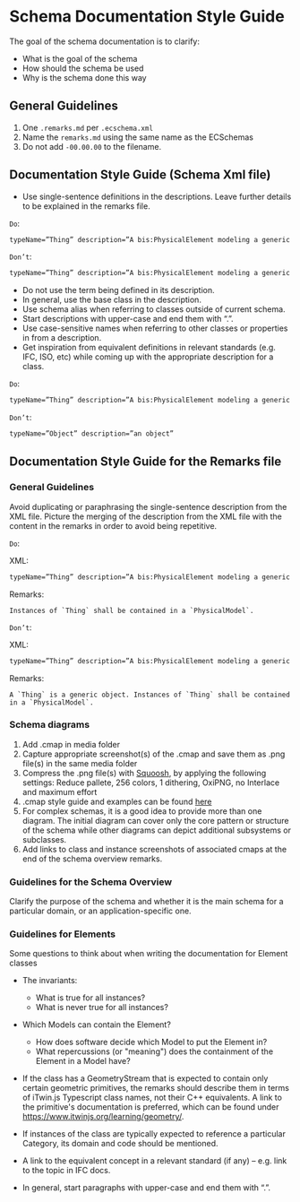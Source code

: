 # Schema Documentation Style Guide

The goal of the schema documentation is to clarify:

- What is the goal of the schema
- How should the schema be used
- Why is the schema done this way

## General Guidelines

1. One `.remarks.md` per `.ecschema.xml`
1. Name the `remarks.md` using the same name as the ECSchemas
1. Do not add `-00.00.00` to the filename.

## **Documentation Style Guide (Schema Xml file)**

* Use single-sentence definitions in the descriptions. Leave further details to be explained in the remarks file.

`Do`: 
```xml 
typeName=”Thing” description=”A bis:PhysicalElement modeling a generic object.”.
```
`Don’t`: 
```xml
typeName=”Thing” description=”A bis:PhysicalElement modeling a generic object. Its Category is expected to be… Its GeometryStream can contain multiple Paths representing the edges of the mesh…” 
```
* Do not use the term being defined in its description.
* In general, use the base class in the description.
* Use schema alias when referring to classes outside of current schema.
* Start descriptions with upper-case and end them with “.”.
* Use case-sensitive names when referring to other classes or properties in from a description.
* Get inspiration from equivalent definitions in relevant standards (e.g. IFC, ISO, etc) while coming up with the appropriate description for a class.

`Do`: 
```xml
typeName=”Thing” description=”A bis:PhysicalElement modeling a generic object.”
```
`Don’t`:
```xml
typeName=”Object” description=”an object”
```

## **Documentation Style Guide for the Remarks file**

### General Guidelines

Avoid duplicating or paraphrasing the single-sentence description from the XML file. Picture the merging of the description from the XML file with the content in the remarks in order to avoid being repetitive. 

`Do`:

XML: 
```xml
typeName=”Thing” description=”A bis:PhysicalElement modeling a generic object.”
```
Remarks: 
```
Instances of `Thing` shall be contained in a `PhysicalModel`.
```

`Don’t`: 

XML: 
```xml
typeName=”Thing” description=”A bis:PhysicalElement modeling a generic object.”
```
Remarks: 
```
A `Thing` is a generic object. Instances of `Thing` shall be contained in a `PhysicalModel`.
```

### Schema diagrams

1. Add .cmap in media folder
1. Capture appropriate screenshot(s) of the .cmap and save them as .png file(s) in the same media folder
1. Compress the .png file(s) with [Squoosh](https://squoosh.app/), by applying the following settings: Reduce pallete, 256 colors, 1 dithering, OxiPNG, no Interlace and maximum effort
1. .cmap style guide and examples can be found [here](schema-cmap-style-guide.md)
1. For complex schemas, it is a good idea to provide more than one diagram. The initial diagram can cover only the core pattern or structure of the schema while other diagrams can depict additional subsystems or subclasses.
1. Add links to class and instance screenshots of associated cmaps at the end of the schema overview remarks.

### Guidelines for the Schema Overview

Clarify the purpose of the schema and whether it is the main schema for a particular domain, or an application-specific one.

### Guidelines for Elements

Some questions to think about when writing the documentation for Element classes

- The invariants:
  - What is true for all instances?
  - What is never true for all instances?

- Which Models can contain the Element?
  - How does software decide which Model to put the Element in?
  - What repercussions (or "meaning") does the containment of the Element in a Model have?

- If the class has a GeometryStream that is expected to contain only certain geometric primitives, the remarks should describe them in terms of iTwin.js Typescript class names, not their C++ equivalents. A link to the primitive's documentation is preferred, which can be found under https://www.itwinjs.org/learning/geometry/.

- If instances of the class are typically expected to reference a particular Category, its domain and code should be mentioned.

- A link to the equivalent concept in a relevant standard (if any) – e.g. link to the topic in IFC docs.

- In general, start paragraphs with upper-case and end them with “.”.